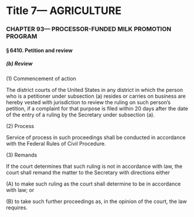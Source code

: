 
# Title 7— AGRICULTURE
### CHAPTER 93— PROCESSOR-FUNDED MILK PROMOTION PROGRAM
#### § 6410. Petition and review
##### (b) Review

(1) Commencement of action

The district courts of the United States in any district in which the person who is a petitioner under subsection (a) resides or carries on business are hereby vested with jurisdiction to review the ruling on such person’s petition, if a complaint for that purpose is filed within 20 days after the date of the entry of a ruling by the Secretary under subsection (a).

(2) Process

Service of process in such proceedings shall be conducted in accordance with the Federal Rules of Civil Procedure.

(3) Remands

If the court determines that such ruling is not in accordance with law, the court shall remand the matter to the Secretary with directions either

(A) to make such ruling as the court shall determine to be in accordance with law; or

(B) to take such further proceedings as, in the opinion of the court, the law requires.
